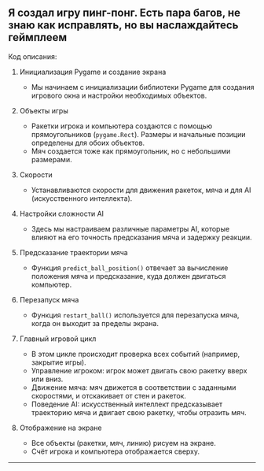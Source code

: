 Я создал игру пинг-понг. Есть пара багов, не знаю как исправлять, но вы наслаждайтесь геймплеем
---

Код описания:

1. Инициализация Pygame и создание экрана
   - Мы начинаем с инициализации библиотеки Pygame для создания игрового окна и настройки необходимых объектов.

2. Объекты игры
   - Ракетки игрока и компьютера создаются с помощью прямоугольников (`pygame.Rect`). Размеры и начальные позиции определены для обоих объектов.
   - Мяч создается тоже как прямоугольник, но с небольшими размерами.

3. Скорости
   - Устанавливаются скорости для движения ракеток, мяча и для AI (искусственного интеллекта).

4. Настройки сложности AI
   - Здесь мы настраиваем различные параметры AI, которые влияют на его точность предсказания мяча и задержку реакции.

5. Предсказание траектории мяча
   - Функция `predict_ball_position()` отвечает за вычисление положения мяча и предсказание, куда должен двигаться компьютер.

6. Перезапуск мяча
   - Функция `restart_ball()` используется для перезапуска мяча, когда он выходит за пределы экрана.

7. Главный игровой цикл
   - В этом цикле происходит проверка всех событий (например, закрытие игры).
   - Управление игроком: игрок может двигать свою ракетку вверх или вниз.
   - Движение мяча: мяч движется в соответствии с заданными скоростями, и отскакивает от стен и ракеток.
   - Поведение AI: искусственный интеллект предсказывает траекторию мяча и двигает свою ракетку, чтобы отразить мяч.

8. Отображение на экране
   - Все объекты (ракетки, мяч, линию) рисуем на экране.
   - Счёт игрока и компьютера отображается сверху.

---
